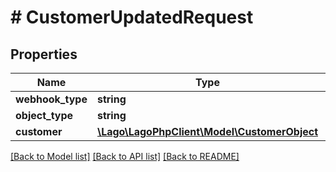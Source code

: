 # # CustomerUpdatedRequest

## Properties

Name | Type | Description | Notes
------------ | ------------- | ------------- | -------------
**webhook_type** | **string** |  |
**object_type** | **string** |  |
**customer** | [**\Lago\LagoPhpClient\Model\CustomerObject**](CustomerObject.md) |  |

[[Back to Model list]](../../README.md#models) [[Back to API list]](../../README.md#endpoints) [[Back to README]](../../README.md)

